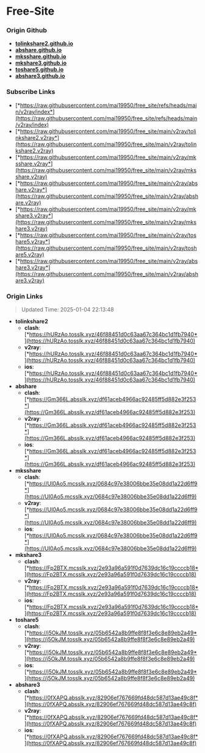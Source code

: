 # Free-Site

### Origin Github

- [**tolinkshare2.github.io**](https://github.com/tolinkshare2/tolinkshare2.github.io)
- [**abshare.github.io**](https://github.com/abshare/abshare.github.io)
- [**mksshare.github.io**](https://github.com/mksshare/mksshare.github.io)
- [**mkshare3.github.io**](https://github.com/mkshare3/mkshare3.github.io)
- [**toshare5.github.io**](https://github.com/toshare5/toshare5.github.io)
- [**abshare3.github.io**](https://github.com/abshare3/abshare3.github.io)

### Subscribe Links

- [*https://raw.githubusercontent.com/mai19950/free_site/refs/heads/main/v2ray/index*](https://raw.githubusercontent.com/mai19950/free_site/refs/heads/main/v2ray/index)
- [*https://raw.githubusercontent.com/mai19950/free_site/main/v2ray/tolinkshare2.v2ray*](https://raw.githubusercontent.com/mai19950/free_site/main/v2ray/tolinkshare2.v2ray)
- [*https://raw.githubusercontent.com/mai19950/free_site/main/v2ray/mksshare.v2ray*](https://raw.githubusercontent.com/mai19950/free_site/main/v2ray/mksshare.v2ray)
- [*https://raw.githubusercontent.com/mai19950/free_site/main/v2ray/abshare.v2ray*](https://raw.githubusercontent.com/mai19950/free_site/main/v2ray/abshare.v2ray)
- [*https://raw.githubusercontent.com/mai19950/free_site/main/v2ray/mkshare3.v2ray*](https://raw.githubusercontent.com/mai19950/free_site/main/v2ray/mkshare3.v2ray)
- [*https://raw.githubusercontent.com/mai19950/free_site/main/v2ray/toshare5.v2ray*](https://raw.githubusercontent.com/mai19950/free_site/main/v2ray/toshare5.v2ray)
- [*https://raw.githubusercontent.com/mai19950/free_site/main/v2ray/abshare3.v2ray*](https://raw.githubusercontent.com/mai19950/free_site/main/v2ray/abshare3.v2ray)

### Origin Links

> Updated Time: 2025-01-04 22:13:48

- **tolinkshare2**
  - **clash**: [*https://hURzAo.tosslk.xyz/46f88451d0c63aa67c364bc1d1fb7940*](https://hURzAo.tosslk.xyz/46f88451d0c63aa67c364bc1d1fb7940)
  - **v2ray**: [*https://hURzAo.tosslk.xyz/46f88451d0c63aa67c364bc1d1fb7940*](https://hURzAo.tosslk.xyz/46f88451d0c63aa67c364bc1d1fb7940)
  - **ios**: [*https://hURzAo.tosslk.xyz/46f88451d0c63aa67c364bc1d1fb7940*](https://hURzAo.tosslk.xyz/46f88451d0c63aa67c364bc1d1fb7940)
- **abshare**
  - **clash**: [*https://Gm366L.absslk.xyz/df61aceb4966ac92485ff5d882e3f253*](https://Gm366L.absslk.xyz/df61aceb4966ac92485ff5d882e3f253)
  - **v2ray**: [*https://Gm366L.absslk.xyz/df61aceb4966ac92485ff5d882e3f253*](https://Gm366L.absslk.xyz/df61aceb4966ac92485ff5d882e3f253)
  - **ios**: [*https://Gm366L.absslk.xyz/df61aceb4966ac92485ff5d882e3f253*](https://Gm366L.absslk.xyz/df61aceb4966ac92485ff5d882e3f253)
- **mksshare**
  - **clash**: [*https://UI0Ao5.mcsslk.xyz/0684c97e38006bbe35e08dd1a22d6ff9*](https://UI0Ao5.mcsslk.xyz/0684c97e38006bbe35e08dd1a22d6ff9)
  - **v2ray**: [*https://UI0Ao5.mcsslk.xyz/0684c97e38006bbe35e08dd1a22d6ff9*](https://UI0Ao5.mcsslk.xyz/0684c97e38006bbe35e08dd1a22d6ff9)
  - **ios**: [*https://UI0Ao5.mcsslk.xyz/0684c97e38006bbe35e08dd1a22d6ff9*](https://UI0Ao5.mcsslk.xyz/0684c97e38006bbe35e08dd1a22d6ff9)
- **mkshare3**
  - **clash**: [*https://Fp2BTX.mcsslk.xyz/2e93a96a591f0d7639dc16c19ccccb18*](https://Fp2BTX.mcsslk.xyz/2e93a96a591f0d7639dc16c19ccccb18)
  - **v2ray**: [*https://Fp2BTX.mcsslk.xyz/2e93a96a591f0d7639dc16c19ccccb18*](https://Fp2BTX.mcsslk.xyz/2e93a96a591f0d7639dc16c19ccccb18)
  - **ios**: [*https://Fp2BTX.mcsslk.xyz/2e93a96a591f0d7639dc16c19ccccb18*](https://Fp2BTX.mcsslk.xyz/2e93a96a591f0d7639dc16c19ccccb18)
- **toshare5**
  - **clash**: [*https://j5OkJM.tosslk.xyz/05b6542a8b9ffe8f8f3e6c8e89eb2a49*](https://j5OkJM.tosslk.xyz/05b6542a8b9ffe8f8f3e6c8e89eb2a49)
  - **v2ray**: [*https://j5OkJM.tosslk.xyz/05b6542a8b9ffe8f8f3e6c8e89eb2a49*](https://j5OkJM.tosslk.xyz/05b6542a8b9ffe8f8f3e6c8e89eb2a49)
  - **ios**: [*https://j5OkJM.tosslk.xyz/05b6542a8b9ffe8f8f3e6c8e89eb2a49*](https://j5OkJM.tosslk.xyz/05b6542a8b9ffe8f8f3e6c8e89eb2a49)
- **abshare3**
  - **clash**: [*https://0fXAPQ.absslk.xyz/82906ef767669fd48dc587d13ae49c8f*](https://0fXAPQ.absslk.xyz/82906ef767669fd48dc587d13ae49c8f)
  - **v2ray**: [*https://0fXAPQ.absslk.xyz/82906ef767669fd48dc587d13ae49c8f*](https://0fXAPQ.absslk.xyz/82906ef767669fd48dc587d13ae49c8f)
  - **ios**: [*https://0fXAPQ.absslk.xyz/82906ef767669fd48dc587d13ae49c8f*](https://0fXAPQ.absslk.xyz/82906ef767669fd48dc587d13ae49c8f)
